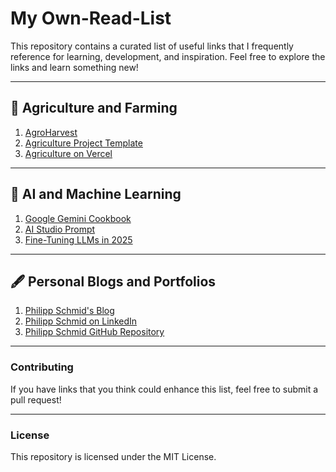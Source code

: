# My Own-Read-List

This repository contains a curated list of useful links that I frequently reference for learning, development, and inspiration. Feel free to explore the links and learn something new!

---

## 🌱 Agriculture and Farming
1. [AgroHarvest](https://agroharvest.solovers.tech/)
2. [Agriculture Project Template](https://github.com/Dipanshu-verma/Agriculture-Farm-Template)
3. [Agriculture on Vercel](https://agriculture-orcin.vercel.app/)

---

## 🤖 AI and Machine Learning
1. [Google Gemini Cookbook](https://github.com/google-gemini/cookbook/blob/main/gemini-2/live_api_starter.ipynb)
2. [AI Studio Prompt](https://aistudio.google.com/prompts/1pQANhJgr_qaFVXrbRtfGP9TWYBCK5OCh)
3. [Fine-Tuning LLMs in 2025](https://www.philschmid.de/fine-tune-llms-in-2025#3-create-and-prepare-the-dataset)

---

## 🖋 Personal Blogs and Portfolios
1. [Philipp Schmid's Blog](https://www.philschmid.de/fine-tune-llms-in-2025#3-create-and-prepare-the-dataset)
2. [Philipp Schmid on LinkedIn](https://www.linkedin.com/in/philipp-schmid-a6a2bb196/)
3. [Philipp Schmid GitHub Repository](https://github.com/philschmid/philschmid.de)

---

### Contributing
If you have links that you think could enhance this list, feel free to submit a pull request!

---

### License
This repository is licensed under the MIT License.
